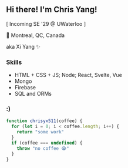 ## Hi there! I'm Chris Yang!

[ Incoming SE '29 @ UWaterloo ]

📍 Montreal, QC, Canada

aka Xi Yang ✨

### Skills
-	HTML + CSS + JS; Node; React, Svelte, Vue
- Mongo
- Firebase
- SQL and ORMs

### :)
```javascript
function chrisyx511(coffee) {
  for (let i = 0; i < coffee.length; i++) {
    return "some work"
  }
  if (coffee === undefined) {
    throw "no coffee 😭"
  }
}
```


